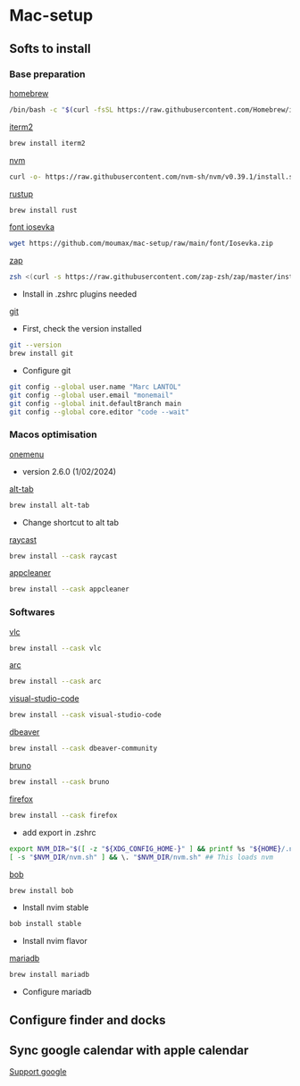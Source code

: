 # Mac-setup

## Softs to install

### Base preparation

[homebrew](https://brew.sh/)

```bash
/bin/bash -c "$(curl -fsSL https://raw.githubusercontent.com/Homebrew/install/HEAD/install.sh)"
```

[iterm2](https://iterm2.com/)

```bash
brew install iterm2
```

[nvm](https://github.com/nvm-sh/nvm)

```bash
curl -o- https://raw.githubusercontent.com/nvm-sh/nvm/v0.39.1/install.sh | bash
```

[rustup](https://www.rust-lang.org)

```bash
brew install rust
```

[font iosevka](https://www.nerdfonts.com/font-downloads)

```bash
wget https://github.com/moumax/mac-setup/raw/main/font/Iosevka.zip
```

[zap](https://github.com/zap-zsh/zap)

```bash
zsh <(curl -s https://raw.githubusercontent.com/zap-zsh/zap/master/install.zsh) --branch release-v1
```

- Install in .zshrc plugins needed


[git](https://git-scm.com/)

- First, check the version installed

```bash
git --version
brew install git
```

- Configure git

```bash
git config --global user.name "Marc LANTOL"
git config --global user.email "monemail"
git config --global init.defaultBranch main
git config --global core.editor "code --wait"
```

### Macos optimisation

[onemenu](https://www.withmarko.com/one-menu)

- version 2.6.0 (1/02/2024)

[alt-tab](https://alt-tab-macos.netlify.app/)

```bash
brew install alt-tab
```

- Change shortcut to alt tab

[raycast](https://www.raycast.com/)

```bash
brew install --cask raycast
```

[appcleaner](https://freemacsoft.net/appcleaner/)

```bash
brew install --cask appcleaner
```

### Softwares

[vlc](https://www.videolan.org/vlc/)

```bash
brew install --cask vlc
```

[arc](https://arc.net/)

```bash
brew install --cask arc
```

[visual-studio-code](https://code.visualstudio.com/)

```bash
brew install --cask visual-studio-code
```

[dbeaver](https://dbeaver.io/)

```bash
brew install --cask dbeaver-community
```

[bruno](https://www.usebruno.com/)

```bash
brew install --cask bruno
```

[firefox](https://www.mozilla.org/firefox/)

```bash
brew install --cask firefox
```

- add export in .zshrc

```bash
export NVM_DIR="$([ -z "${XDG_CONFIG_HOME-}" ] && printf %s "${HOME}/.nvm" || printf %s "${XDG_CONFIG_HOME}/nvm")"
[ -s "$NVM_DIR/nvm.sh" ] && \. "$NVM_DIR/nvm.sh" ## This loads nvm
```

[bob](https://github.com/MordechaiHadad/bob)

```bash
brew install bob
```
- Install nvim stable

```bash
bob install stable
```

- Install nvim flavor

[mariadb](https://mariadb.org/)

```bash
brew install mariadb
```

- Configure mariadb

## Configure finder and docks

## Sync google calendar with apple calendar

[Support google](https://support.google.com/calendar/answer/99358?hl=en&co=GENIE.Platform%3DDesktop)
